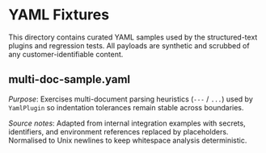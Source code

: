 # YAML Fixtures

This directory contains curated YAML samples used by the structured-text
plugins and regression tests. All payloads are synthetic and scrubbed of any
customer-identifiable content.

## multi-doc-sample.yaml

*Purpose*: Exercises multi-document parsing heuristics (`---` / `...`) used by
`YamlPlugin` so indentation tolerances remain stable across boundaries.

*Source notes*: Adapted from internal integration examples with secrets,
identifiers, and environment references replaced by placeholders. Normalised to
Unix newlines to keep whitespace analysis deterministic.

